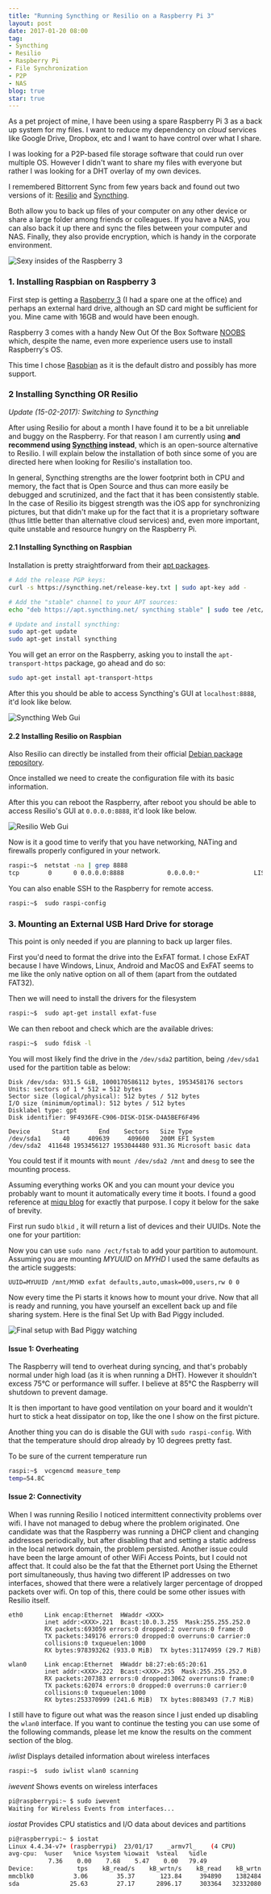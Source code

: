 ```yaml
---
title: "Running Syncthing or Resilio on a Raspberry Pi 3"
layout: post
date: 2017-01-20 08:00
tag:
- Syncthing
- Resilio
- Raspberry Pi
- File Synchronization
- P2P
- NAS
blog: true
star: true
---
```


As a pet project of mine, I have been using a spare Raspberry Pi 3 as a back up system for my files. I want to reduce my dependency on *cloud* services like Google Drive, Dropbox, etc and I want to have control over what I share.

I was looking for a P2P-based file storage software that could run over multiple OS. However I didn't want to share my files with everyone but rather I was looking for a DHT overlay of my own devices.

I remembered Bittorrent Sync from few years back and found out two versions of it: [Resilio](https://www.resilio.com) and [Syncthing](https://syncthing.net).

Both allow you to back up files of your computer on any other device or share a large folder among friends or colleagues. If you have a NAS, you can also back it up there and sync the files between your computer and NAS. Finally, they also provide encryption, which is handy in the corporate environment.

![Sexy insides of the Raspberry 3](/assets/images/resilio_raspberry.jpg)

### 1. Installing Raspbian on Raspberry 3

First step is getting a [Raspberry 3](https://www.raspberrypi.org/products/raspberry-pi-3-model-b/) (I had a spare one at the office) and perhaps an external hard drive, although an SD card might be sufficient for you. Mine came with 16GB and would have been enough.

Raspberry 3 comes with a handy New Out Of the Box Software [NOOBS](https://www.raspberrypi.org/downloads/noobs/) which, despite the name, even more experience users use to install Raspberry's OS.

This time I chose [Raspbian](https://www.raspberrypi.org/downloads/raspbian/) as it is the default distro and possibly has more support.

### 2 Installing Syncthing OR Resilio

*Update (15-02-2017): Switching to Syncthing*

After using Resilio for about a month I have found it to be a bit unreliable and buggy on the Raspberry. For that reason I am currently using **and recommend using [Syncthing](https://syncthing.net) instead**, which is an open-source alternative to Resilio. I will explain below the installation of both since some of you are directed here when looking for Resilio's installation too.

In general, Syncthing strengths are the lower footprint both in CPU and memory, the fact that is Open Source and thus can more easily be debugged and scrutinized, and the fact that it has been consistently stable. In the case of Resilio its biggest strength was the iOS app for synchronizing pictures, but that didn't make up for the fact that it is a proprietary software (thus little better than alternative cloud services) and, even more important, quite unstable and resource hungry on the Raspberry Pi.

#### 2.1 Installing Syncthing on Raspbian

Installation is pretty straightforward from their [apt packages](https://apt.syncthing.net).

```sh
# Add the release PGP keys:
curl -s https://syncthing.net/release-key.txt | sudo apt-key add -

# Add the "stable" channel to your APT sources:
echo "deb https://apt.syncthing.net/ syncthing stable" | sudo tee /etc/apt/sources.list.d/syncthing.list

# Update and install syncthing:
sudo apt-get update
sudo apt-get install syncthing
```

You will get an error on the Raspberry, asking you to install the `apt-transport-https` package, go ahead and do so:
```sh
sudo apt-get install apt-transport-https
```
After this you should be able to access Syncthing's GUI at `localhost:8888`, it'd look like below.

![Syncthing Web Gui](/assets/images/syncthing_gui.jpg)

#### 2.2 Installing Resilio on Raspbian

Also Resilio can directly be installed from their official [Debian package repository](https://help.getsync.com/hc/en-us/articles/206178924-Installing-Sync-package-on-Linux).

Once installed we need to create the configuration file with its basic information.

After this you can reboot the Raspberry, after reboot you should be able to access Resilio's GUI at `0.0.0.0:8888`, it'd look like below.

![Resilio Web Gui](/assets/images/resilio_gui.png)

Now is it a good time to verify that you have networking, NATing and firewalls properly configured in your network.

```sh
raspi:~$  netstat -na | grep 8888
tcp        0      0 0.0.0.0:8888            0.0.0.0:*               LISTEN    
```

You can also enable SSH to the Raspberry for remote access.

```sh
raspi:~$  sudo raspi-config
```

### 3. Mounting an External USB Hard Drive for storage

This point is only needed if you are planning to back up larger files.

First you'd need to format the drive into the ExFAT format. I chose ExFAT because I have Windows, Linux, Android and MacOS and ExFAT seems to me like the only native option on all of them (apart from the outdated FAT32).  

Then we will need to install the drivers for the filesystem

```sh
raspi:~$  sudo apt-get install exfat-fuse
```

We can then reboot and check which are the available drives:

```sh
raspi:~$  sudo fdisk -l
```

You will most likely find the drive in the `/dev/sda2` partition, being `/dev/sda1` used for the partition table as below:

```
Disk /dev/sda: 931.5 GiB, 1000170586112 bytes, 1953458176 sectors
Units: sectors of 1 * 512 = 512 bytes
Sector size (logical/physical): 512 bytes / 512 bytes
I/O size (minimum/optimal): 512 bytes / 512 bytes
Disklabel type: gpt
Disk identifier: 9F4936FE-C906-DISK-DISK-D4A5BEF6F496

Device      Start        End    Sectors   Size Type
/dev/sda1      40     409639     409600   200M EFI System
/dev/sda2  411648 1953456127 1953044480 931.3G Microsoft basic data
```

You could test if it mounts with `mount /dev/sda2 /mnt` and `dmesg` to see the mounting process.

Assuming everything works OK and you can mount your device you probably want to mount it automatically every time it boots. I found a good reference at [miqu blog](https://miqu.me/blog/2015/01/14/tip-exfat-hdd-with-raspberry-pi/) for exactly that purpose. I copy it below for the sake of brevity.

First run sudo `blkid` , it will return a list of devices and their UUIDs. Note the one for your partition:

Now you can use `sudo nano /ect/fstab` to add your partition to automount. Assuming you are mounting *MYUUID* on *MYHD* I used the same defaults as the article suggests:

```
UUID=MYUUID /mnt/MYHD exfat defaults,auto,umask=000,users,rw 0 0
```

Now every time the Pi starts it knows how to mount your drive. Now that all is ready and running, you have yourself an excellent back up and file sharing system.  Here is the final Set Up with Bad Piggy included.

![Final setup with Bad Piggy watching](/assets/images/raspberry_setup.jpg)

#### Issue 1: Overheating

The Raspberry will tend to overheat during syncing, and that's probably normal under high load (as it is when running a DHT). However it shouldn't excess 75°C or performance will suffer. I believe at 85°C the Raspberry will shutdown to prevent damage.

It is then important to have good ventilation on your board and it wouldn't hurt to stick a heat dissipator on top, like the one I show on the first picture.

Another thing you can do is disable the GUI with `sudo raspi-config`. With that the temperature should drop already by 10 degrees pretty fast.

To be sure of the current temperature run

```sh
raspi:~$  vcgencmd measure_temp
temp=54.8C
```

#### Issue 2: Connectivity

When I was running Resilio I noticed intermittent connectivity problems over wifi. I have not managed to debug where the problem originated. One candidate was that the Raspberry was running a DHCP client and changing addresses periodically, but after disabling that and setting a static address in the local network domain, the problem persisted. Another issue could have been the large amount of other WiFi Access Points, but I could not affect that. It could also be the fat that the Ethernet port Using the Ethernet port simultaneously, thus having two different IP addresses on two interfaces, showed that there were a relatively larger percentage of dropped packets over wifi. On top of this, there could be some other issues with Resilio itself.

```
eth0      Link encap:Ethernet  HWaddr <XXX>  
          inet addr:<XXX>.221  Bcast:10.0.3.255  Mask:255.255.252.0
          RX packets:693059 errors:0 dropped:2 overruns:0 frame:0
          TX packets:349176 errors:0 dropped:0 overruns:0 carrier:0
          collisions:0 txqueuelen:1000
          RX bytes:978393262 (933.0 MiB)  TX bytes:31174959 (29.7 MiB)

wlan0     Link encap:Ethernet  HWaddr b8:27:eb:65:20:61  
          inet addr:<XXX>.222  Bcast:<XXX>.255  Mask:255.255.252.0
          RX packets:207383 errors:0 dropped:3062 overruns:0 frame:0
          TX packets:62074 errors:0 dropped:0 overruns:0 carrier:0
          collisions:0 txqueuelen:1000
          RX bytes:253370999 (241.6 MiB)  TX bytes:8083493 (7.7 MiB)
```

I still have to figure out what was the reason since I just ended up disabling the `wlan0` interface. If you want to continue the testing you can use some of the following commands, please let me know the results on the comment section of the blog.

*iwlist*
Displays detailed information about wireless interfaces

```sh
raspi:~$  sudo iwlist wlan0 scanning
```

*iwevent*
Shows events on wireless interfaces


```sh
pi@raspberrypi:~ $ sudo iwevent
Waiting for Wireless Events from interfaces...
```

*iostat*
Provides CPU statistics and I/O data about devices and partitions

```sh
pi@raspberrypi:~ $ iostat
Linux 4.4.34-v7+ (raspberrypi) 	23/01/17 	_armv7l_	(4 CPU)
avg-cpu:  %user   %nice %system %iowait  %steal   %idle
           7.36    0.00    7.68    5.47    0.00   79.49
Device:            tps    kB_read/s    kB_wrtn/s    kB_read    kB_wrtn
mmcblk0           3.06        35.37       123.84     394890    1382484
sda              25.63        27.17      2896.17     303364   32332080
```
